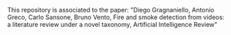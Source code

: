 This repository is associated to the paper: "Diego Gragnaniello, Antonio Greco, Carlo Sansone, Bruno Vento, Fire and smoke detection from videos: a literature review under a novel taxonomy, Artificial Intelligence Review"
